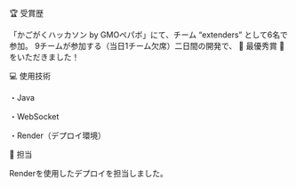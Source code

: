 🏆 受賞歴

「かごがくハッカソン by GMOペパボ」にて、チーム “extenders” として6名で参加。
9チームが参加する（当日1チーム欠席）二日間の開発で、
🎉 最優秀賞 🎉 をいただきました！

💻 使用技術

・Java

・WebSocket

・Render（デプロイ環境）

👤 担当

Renderを使用したデプロイを担当しました。
